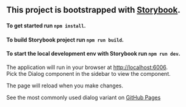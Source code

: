 ## This project is bootstrapped with [Storybook](https://storybook.js.org/).

#### To get started run `npm install`.

#### To build Storybook project run `npm run build`.
#### To start the local development env with Storybook run `npm run dev`.

The application will run in your browser at [http://localhost:6006](http://localhost:6006).\
Pick the Dialog component in the sidebar to view the component.

The page will reload when you make changes.

See the most commonly used dialog variant on [GitHub Pages](https://said-fd.github.io/react-dialog)
